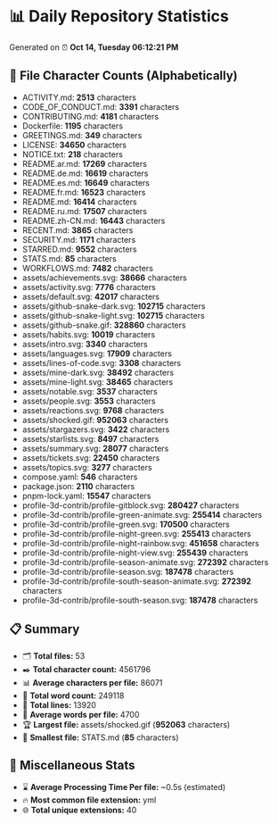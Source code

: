 # 📊 Daily Repository Statistics
Generated on ⏰ **Oct 14, Tuesday 06:12:21 PM**

## 📂 File Character Counts (Alphabetically)
- ACTIVITY.md: **2513** characters
- CODE_OF_CONDUCT.md: **3391** characters
- CONTRIBUTING.md: **4181** characters
- Dockerfile: **1195** characters
- GREETINGS.md: **349** characters
- LICENSE: **34650** characters
- NOTICE.txt: **218** characters
- README.ar.md: **17269** characters
- README.de.md: **16619** characters
- README.es.md: **16649** characters
- README.fr.md: **16523** characters
- README.md: **16414** characters
- README.ru.md: **17507** characters
- README.zh-CN.md: **16443** characters
- RECENT.md: **3865** characters
- SECURITY.md: **1171** characters
- STARRED.md: **9552** characters
- STATS.md: **85** characters
- WORKFLOWS.md: **7482** characters
- assets/achievements.svg: **38666** characters
- assets/activity.svg: **7776** characters
- assets/default.svg: **42017** characters
- assets/github-snake-dark.svg: **102715** characters
- assets/github-snake-light.svg: **102715** characters
- assets/github-snake.gif: **328860** characters
- assets/habits.svg: **10019** characters
- assets/intro.svg: **3340** characters
- assets/languages.svg: **17909** characters
- assets/lines-of-code.svg: **3308** characters
- assets/mine-dark.svg: **38492** characters
- assets/mine-light.svg: **38465** characters
- assets/notable.svg: **3537** characters
- assets/people.svg: **3553** characters
- assets/reactions.svg: **9768** characters
- assets/shocked.gif: **952063** characters
- assets/stargazers.svg: **3422** characters
- assets/starlists.svg: **8497** characters
- assets/summary.svg: **28077** characters
- assets/tickets.svg: **22450** characters
- assets/topics.svg: **3277** characters
- compose.yaml: **546** characters
- package.json: **2110** characters
- pnpm-lock.yaml: **15547** characters
- profile-3d-contrib/profile-gitblock.svg: **280427** characters
- profile-3d-contrib/profile-green-animate.svg: **255414** characters
- profile-3d-contrib/profile-green.svg: **170500** characters
- profile-3d-contrib/profile-night-green.svg: **255413** characters
- profile-3d-contrib/profile-night-rainbow.svg: **451658** characters
- profile-3d-contrib/profile-night-view.svg: **255439** characters
- profile-3d-contrib/profile-season-animate.svg: **272392** characters
- profile-3d-contrib/profile-season.svg: **187478** characters
- profile-3d-contrib/profile-south-season-animate.svg: **272392** characters
- profile-3d-contrib/profile-south-season.svg: **187478** characters

## 📋 Summary
- 🗂️ **Total files:** 53
- ✒️ **Total character count:** 4561796
- 📊 **Average characters per file:** 86071
- 📝 **Total word count:** 249118
- 🧾 **Total lines:** 13920
- 📐 **Average words per file:** 4700
- 🏆 **Largest file:** assets/shocked.gif (**952063** characters)
- 🥉 **Smallest file:** STATS.md (**85** characters)

## 🌟 Miscellaneous Stats
- ⌛ **Average Processing Time Per file:** ~0.5s (estimated)
- 🔥 **Most common file extension:** yml
- 🌐 **Total unique extensions:** 40
